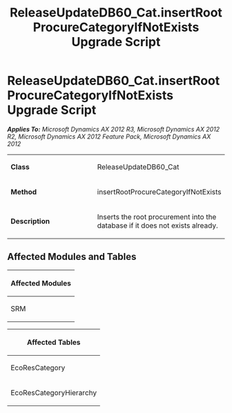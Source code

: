 ﻿---
title: ReleaseUpdateDB60_Cat.insertRootProcureCategoryIfNotExists Upgrade Script
TOCTitle: ReleaseUpdateDB60_Cat.insertRootProcureCategoryIfNotExists Upgrade Script
ms:assetid: b1d1e8f4-8721-4981-c945-8571029f993d
ms:mtpsurl: https://msdn.microsoft.com/en-us/library/JJ736909(v=AX.60)
ms:contentKeyID: 49710593
ms.date: 05/18/2015
mtps_version: v=AX.60
---

# ReleaseUpdateDB60\_Cat.insertRootProcureCategoryIfNotExists Upgrade Script 


_**Applies To:** Microsoft Dynamics AX 2012 R3, Microsoft Dynamics AX 2012 R2, Microsoft Dynamics AX 2012 Feature Pack, Microsoft Dynamics AX 2012_

<table>
<colgroup>
<col style="width: 50%" />
<col style="width: 50%" />
</colgroup>
<tbody>
<tr class="odd">
<td><p><strong>Class</strong></p></td>
<td><p>ReleaseUpdateDB60_Cat</p></td>
</tr>
<tr class="even">
<td><p><strong>Method</strong></p></td>
<td><p>insertRootProcureCategoryIfNotExists</p></td>
</tr>
<tr class="odd">
<td><p><strong>Description</strong></p></td>
<td><p>Inserts the root procurement into the database if it does not exists already.</p></td>
</tr>
</tbody>
</table>


## Affected Modules and Tables

<table>
<colgroup>
<col style="width: 100%" />
</colgroup>
<thead>
<tr class="header">
<th><p>Affected Modules</p></th>
</tr>
</thead>
<tbody>
<tr class="odd">
<td><p>SRM</p></td>
</tr>
</tbody>
</table>


<table>
<colgroup>
<col style="width: 100%" />
</colgroup>
<thead>
<tr class="header">
<th><p>Affected Tables</p></th>
</tr>
</thead>
<tbody>
<tr class="odd">
<td><p>EcoResCategory</p></td>
</tr>
<tr class="even">
<td><p>EcoResCategoryHierarchy</p></td>
</tr>
</tbody>
</table>

  


